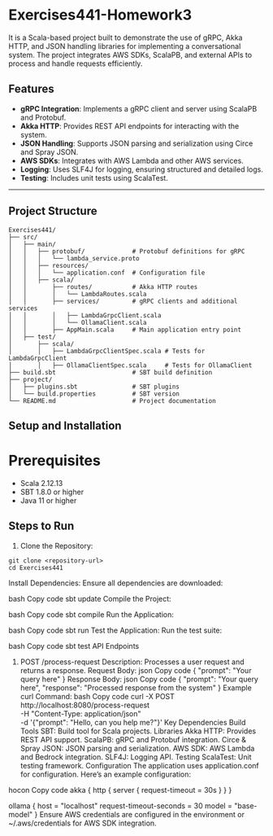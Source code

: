 # Exercises441-Homework3

It is a Scala-based project built to demonstrate the use of gRPC, Akka HTTP, and JSON handling libraries for implementing a conversational system. The project integrates AWS SDKs, ScalaPB, and external APIs to process and handle requests efficiently.

## Features

- **gRPC Integration**: Implements a gRPC client and server using ScalaPB and Protobuf.
- **Akka HTTP**: Provides REST API endpoints for interacting with the system.
- **JSON Handling**: Supports JSON parsing and serialization using Circe and Spray JSON.
- **AWS SDKs**: Integrates with AWS Lambda and other AWS services.
- **Logging**: Uses SLF4J for logging, ensuring structured and detailed logs.
- **Testing**: Includes unit tests using ScalaTest.

---

## Project Structure

```plaintext
Exercises441/
├── src/
│   ├── main/
│   │   ├── protobuf/             # Protobuf definitions for gRPC
│   │   │   └── lambda_service.proto
│   │   ├── resources/
│   │   │   └── application.conf  # Configuration file
│   │   ├── scala/
│   │       ├── routes/           # Akka HTTP routes
│   │       │   └── LambdaRoutes.scala
│   │       ├── services/         # gRPC clients and additional services
│   │       │   ├── LambdaGrpcClient.scala
│   │       │   └── OllamaClient.scala
│   │       ├── AppMain.scala     # Main application entry point
│   ├── test/
│       ├── scala/
│       │   ├── LambdaGrpcClientSpec.scala # Tests for LambdaGrpcClient
│       │   ├── OllamaClientSpec.scala     # Tests for OllamaClient
├── build.sbt                     # SBT build definition
├── project/
│   ├── plugins.sbt               # SBT plugins
│   └── build.properties          # SBT version
└── README.md                     # Project documentation
```

## Setup and Installation
# Prerequisites
- Scala 2.12.13
- SBT 1.8.0 or higher
- Java 11 or higher

## Steps to Run
1. Clone the Repository:
```
git clone <repository-url>
cd Exercises441
```
Install Dependencies: Ensure all dependencies are downloaded:

bash
Copy code
sbt update
Compile the Project:

bash
Copy code
sbt compile
Run the Application:

bash
Copy code
sbt run
Test the Application: Run the test suite:

bash
Copy code
sbt test
API Endpoints
1. POST /process-request
Description: Processes a user request and returns a response.
Request Body:
json
Copy code
{
  "prompt": "Your query here"
}
Response Body:
json
Copy code
{
  "prompt": "Your query here",
  "response": "Processed response from the system"
}
Example curl Command:
bash
Copy code
curl -X POST http://localhost:8080/process-request \
     -H "Content-Type: application/json" \
     -d '{"prompt": "Hello, can you help me?"}'
Key Dependencies
Build Tools
SBT: Build tool for Scala projects.
Libraries
Akka HTTP: Provides REST API support.
ScalaPB: gRPC and Protobuf integration.
Circe & Spray JSON: JSON parsing and serialization.
AWS SDK: AWS Lambda and Bedrock integration.
SLF4J: Logging API.
Testing
ScalaTest: Unit testing framework.
Configuration
The application uses application.conf for configuration. Here’s an example configuration:

hocon
Copy code
akka {
  http {
    server {
      request-timeout = 30s
    }
  }
}

ollama {
  host = "localhost"
  request-timeout-seconds = 30
  model = "base-model"
}
Ensure AWS credentials are configured in the environment or ~/.aws/credentials for AWS SDK integration.

